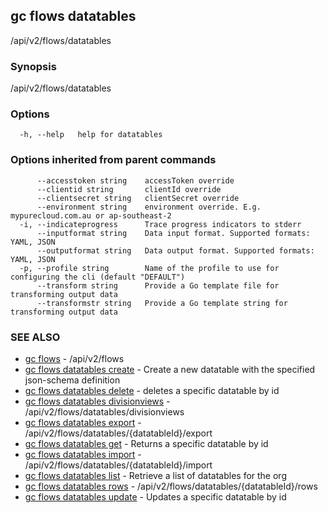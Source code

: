 ## gc flows datatables

/api/v2/flows/datatables

### Synopsis

/api/v2/flows/datatables

### Options

```
  -h, --help   help for datatables
```

### Options inherited from parent commands

```
      --accesstoken string    accessToken override
      --clientid string       clientId override
      --clientsecret string   clientSecret override
      --environment string    environment override. E.g. mypurecloud.com.au or ap-southeast-2
  -i, --indicateprogress      Trace progress indicators to stderr
      --inputformat string    Data input format. Supported formats: YAML, JSON
      --outputformat string   Data output format. Supported formats: YAML, JSON
  -p, --profile string        Name of the profile to use for configuring the cli (default "DEFAULT")
      --transform string      Provide a Go template file for transforming output data
      --transformstr string   Provide a Go template string for transforming output data
```

### SEE ALSO

* [gc flows](gc_flows.html)	 - /api/v2/flows
* [gc flows datatables create](gc_flows_datatables_create.html)	 - Create a new datatable with the specified json-schema definition
* [gc flows datatables delete](gc_flows_datatables_delete.html)	 - deletes a specific datatable by id
* [gc flows datatables divisionviews](gc_flows_datatables_divisionviews.html)	 - /api/v2/flows/datatables/divisionviews
* [gc flows datatables export](gc_flows_datatables_export.html)	 - /api/v2/flows/datatables/{datatableId}/export
* [gc flows datatables get](gc_flows_datatables_get.html)	 - Returns a specific datatable by id
* [gc flows datatables import](gc_flows_datatables_import.html)	 - /api/v2/flows/datatables/{datatableId}/import
* [gc flows datatables list](gc_flows_datatables_list.html)	 - Retrieve a list of datatables for the org
* [gc flows datatables rows](gc_flows_datatables_rows.html)	 - /api/v2/flows/datatables/{datatableId}/rows
* [gc flows datatables update](gc_flows_datatables_update.html)	 - Updates a specific datatable by id


